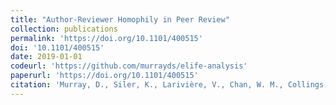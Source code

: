 ```yaml
---
title: "Author-Reviewer Homophily in Peer Review"
collection: publications
permalink: 'https://doi.org/10.1101/400515'
doi: '10.1101/400515'
date: 2019-01-01
codeurl: 'https://github.com/murrayds/elife-analysis'
paperurl: 'https://doi.org/10.1101/400515'
citation: 'Murray, D., Siler, K., Larivière, V., Chan, W. M., Collings, A. M., Raymond, J., & Sugimoto, C. R. (2019). BioRxiv, 400515.'
---
```

